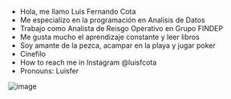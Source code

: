- Hola, me llamo Luis Fernando Cota
- Me especializo en la programación en Analisis de Datos
- Trabajo como Analista de Reisgo Operativo en Grupo FINDEP
- Me gusta mucho el aprendizaje constante y leer libros
- Soy amante de la pezca, acampar en la playa y jugar poker
- Cinefilo
- How to reach me in Instagram @luisfcota
- Pronouns: Luisfer

<!---
luisfcota/luisfcota is a ✨ special ✨ repository because its `README.md` (this file) appears on your GitHub profile.
You can click the Preview link to take a look at your changes.
--->
![image](https://github.com/user-attachments/assets/76d95fcb-01c2-4700-91ce-908c58b7f777)
